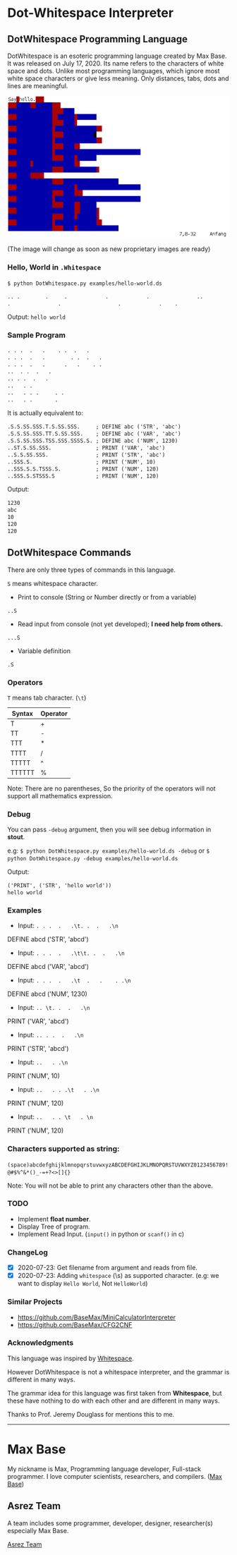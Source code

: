 # Dot-Whitespace Interpreter

## DotWhitespace Programming Language

DotWhitespace is an esoteric programming language created by Max Base. It was released on July 17, 2020. Its name refers to the characters of white space and dots. Unlike most programming languages, which ignore most white space characters or give less meaning. Only distances, tabs, dots and lines are meaningful.

![DotWhitespace Programming Language](logo.png)

(The image will change as soon as new proprietary images are ready)

### Hello, World in `.Whitespace`

`$ python DotWhitespace.py examples/hello-world.ds`

```
.. .        .     .            .            .               ..                       .               .                  .            .    .
```

Output: `hello world`

### Sample Program

```
. . .  .   .	. .  .   .
. . .  .   .		. .  .   .
. . .  .   .	  .   .    . .
.. 	. .  .   .
.. . .  .   .
..   . .
..   . . .	   . .
..   . . 	   . 
```

It is actually equivalent to:

```
.S.S.SS.SSS.T.S.SS.SSS.     ; DEFINE abc ('STR', 'abc')
.S.S.SS.SSS.TT.S.SS.SSS.    ; DEFINE abc ('VAR', 'abc')
.S.S.SS.SSS.TSS.SSS.SSSS.S. ; DEFINE abc ('NUM', 1230)
..ST.S.SS.SSS.              ; PRINT ('VAR', 'abc')
..S.S.SS.SSS.               ; PRINT ('STR', 'abc')
..SSS.S.                    ; PRINT ('NUM', 10)
..SSS.S.S.TSSS.S.           ; PRINT ('NUM', 120) 
..SSS.S.STSSS.S             ; PRINT ('NUM', 120)
```

Output:

```
1230
abc
10
120
120
```

## DotWhitespace Commands

There are only three types of commands in this language.

`S` means whitespace character.

- Print to console (String or Number directly or from a variable)
```
..S
```

- Read input from console (not yet developed); __I need help from others.__
```
...S
```

- Variable definition
```
.S
```

### Operators

`T` means tab character. (`\t`)

| Syntax  | Operator |
| ------- | -------- |
|   T     | +        |
| TT      |  -       |
| TTT     | *        |
| TTTT    | /        |
| TTTTT   | ^        |
| TTTTTT  |  %       |

Note: There are no parentheses, So the priority of the operators will not support all mathematics expression.

### Debug

You can pass `-debug` argument, then you will see debug information in **stout**.

e.g: `$ python DotWhitespace.py examples/hello-world.ds -debug`
or `$ python DotWhitespace.py -debug examples/hello-world.ds`

Output:

```
('PRINT', ('STR', 'hello world'))
hello world
```

### Examples

- Input: `. . .  .   .\t. .  .   .\n`

DEFINE abcd ('STR', 'abcd')

- Input: `. . .  .   .\t\t. .  .   .\n`

DEFINE abcd ('VAR', 'abcd')

- Input: `. . .  .   .\t  .   .    . .\n`

DEFINE abcd ('NUM', 1230)

- Input: `.. \t. .  .   .\n`

PRINT ('VAR', 'abcd')

- Input: `.. . .  .   .\n`

PRINT ('STR', 'abcd')

- Input: `..   . .\n`

PRINT ('NUM', 10)

- Input: `..   . . .\t   . .\n`

PRINT ('NUM', 120)

- Input: `..   . . \t   . \n`

PRINT ('NUM', 120)

### Characters supported as string:

`(space)abcdefghijklmnopqrstuvwxyzABCDEFGHIJKLMNOPQRSTUVWXYZ0123456789!@#$%^&*()_-=+?<>[]{}`

Note: You will not be able to print any characters other than the above.

### TODO

- Implement **float number**.
- Display Tree of program.
- Implement Read Input. (`input()` in python or `scanf()` in c)

### ChangeLog

- [x] 2020-07-23: Get filename from argument and reads from file.
- [x] 2020-07-23: Adding `whitespace` (\s) as supported character. (e.g: we want to display `Hello World`, Not `HelloWorld`)

### Similar Projects

- https://github.com/BaseMax/MiniCalculatorInterpreter
- https://github.com/BaseMax/CFG2CNF


### Acknowledgments

This language was inspired by [Whitespace](https://en.wikipedia.org/wiki/Whitespace_(programming_language)).

However DotWhitespace is not a whitespace interpreter, and the grammar is different in many ways.

The grammar idea for this language was first taken from **Whitespace**, but these have nothing to do with each other and are different in many ways.

Thanks to Prof. Jeremy Douglass for mentions this to me.

---------

# Max Base

My nickname is Max, Programming language developer, Full-stack programmer. I love computer scientists, researchers, and compilers. ([Max Base](https://maxbase.org/))

## Asrez Team

A team includes some programmer, developer, designer, researcher(s) especially Max Base.

[Asrez Team](https://www.asrez.com/)

